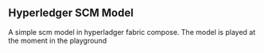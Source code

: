 ## Hyperledger SCM Model
A simple scm model in hyperladger fabric compose.
The model is played at the moment in the playground
